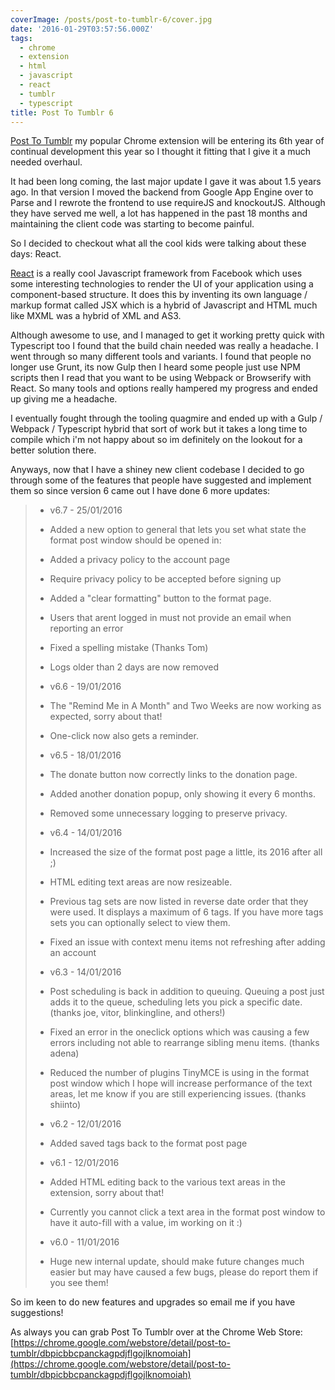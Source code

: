 ```yaml
---
coverImage: /posts/post-to-tumblr-6/cover.jpg
date: '2016-01-29T03:57:56.000Z'
tags:
  - chrome
  - extension
  - html
  - javascript
  - react
  - tumblr
  - typescript
title: Post To Tumblr 6
---
```


[Post To Tumblr](https://chrome.google.com/webstore/detail/post-to-tumblr/dbpicbbcpanckagpdjflgojlknomoiah) my popular Chrome extension will be entering its 6th year of continual development this year so I thought it fitting that I give it a much needed overhaul.

It had been long coming, the last major update I gave it was about 1.5 years ago. In that version I moved the backend from Google App Engine over to Parse and I rewrote the frontend to use requireJS and knockoutJS. Although they have served me well, a lot has happened in the past 18 months and maintaining the client code was starting to become painful.

<!-- more -->

So I decided to checkout what all the cool kids were talking about these days: React.

[React](https://facebook.github.io/react/) is a really cool Javascript framework from Facebook which uses some interesting technologies to render the UI of your application using a component-based structure. It does this by inventing its own language / markup format called JSX which is a hybrid of Javascript and HTML much like MXML was a hybrid of XML and AS3\.

Although awesome to use, and I managed to get it working pretty quick with Typescript too I found that the build chain needed was really a headache. I went through so many different tools and variants. I found that people no longer use Grunt, its now Gulp then I heard some people just use NPM scripts then I read that you want to be using Webpack or Browserify with React. So many tools and options really hampered my progress and ended up giving me a headache.

I eventually fought through the tooling quagmire and ended up with a Gulp / Webpack / Typescript hybrid that sort of work but it takes a long time to compile which i'm not happy about so im definitely on the lookout for a better solution there.

Anyways, now that I have a shiney new client codebase I decided to go through some of the features that people have suggested and implement them so since version 6 came out I have done 6 more updates:

> - v6.7 - 25/01/2016
>
> * Added a new option to general that lets you set what state the format post window should be opened in:
>
> * Added a privacy policy to the account page
>
> * Require privacy policy to be accepted before signing up
>
> * Added a "clear formatting" button to the format page.
>
> * Users that arent logged in must not provide an email when reporting an error
>
> * Fixed a spelling mistake (Thanks Tom)
>
> * Logs older than 2 days are now removed
>
> - v6.6 - 19/01/2016
>
> * The "Remind Me in A Month" and Two Weeks are now working as expected, sorry about that!
>
> * One-click now also gets a reminder.
>
> - v6.5 - 18/01/2016
>
> * The donate button now correctly links to the donation page.
>
> * Added another donation popup, only showing it every 6 months.
>
> * Removed some unnecessary logging to preserve privacy.
>
> - v6.4 - 14/01/2016
>
> * Increased the size of the format post page a little, its 2016 after all ;)
>
> * HTML editing text areas are now resizeable.
>
> * Previous tag sets are now listed in reverse date order that they were used. It displays a maximum of 6 tags. If you have more tags sets you can optionally select to view them.
>
> * Fixed an issue with context menu items not refreshing after adding an account
>
> - v6.3 - 14/01/2016
>
> * Post scheduling is back in addition to queuing. Queuing a post just adds it to the queue, scheduling lets you pick a specific date. (thanks joe, vitor, blinkingline, and others!)
>
> * Fixed an error in the oneclick options which was causing a few errors including not able to rearrange sibling menu items. (thanks adena)
>
> * Reduced the number of plugins TinyMCE is using in the format post window which I hope will increase performance of the text areas, let me know if you are still experiencing issues. (thanks shiinto)
>
> - v6.2 - 12/01/2016
>
> * Added saved tags back to the format post page
>
> - v6.1 - 12/01/2016
>
> * Added HTML editing back to the various text areas in the extension, sorry about that!
>
> * Currently you cannot click a text area in the format post window to have it auto-fill with a value, im working on it :)
>
> - v6.0 - 11/01/2016
>
> * Huge new internal update, should make future changes much easier but may have caused a few bugs, please do report them if you see them!

So im keen to do new features and upgrades so email me if you have suggestions!

As always you can grab Post To Tumblr over at the Chrome Web Store: [https://chrome.google.com/webstore/detail/post-to-tumblr/dbpicbbcpanckagpdjflgojlknomoiah](https://chrome.google.com/webstore/detail/post-to-tumblr/dbpicbbcpanckagpdjflgojlknomoiah)
